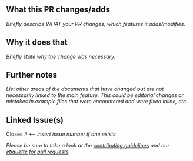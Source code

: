 ## What this PR changes/adds

_Briefly describe WHAT your PR changes, which features it adds/modifies._

## Why it does that

_Briefly state why the change was necessary._

## Further notes

_List other areas of the documents that have changed but are not necessarily linked to the main feature. This could be editorial changes or mistakes in example files that were encountered and were fixed inline, etc._

## Linked Issue(s)

Closes # <-- _insert issue number if one exists_

_Please be sure to take a look at the [contributing guidelines](https://github.com/eclipse-dataspace-protocol-base/DataspaceProtocol/blob/main/CONTRIBUTING.md) and our [etiquette for pull requests](https://github.com/eclipse-dataspace-protocol-base/DataspaceProtocol/blob/main/PR_ETIQUETTE.md)._